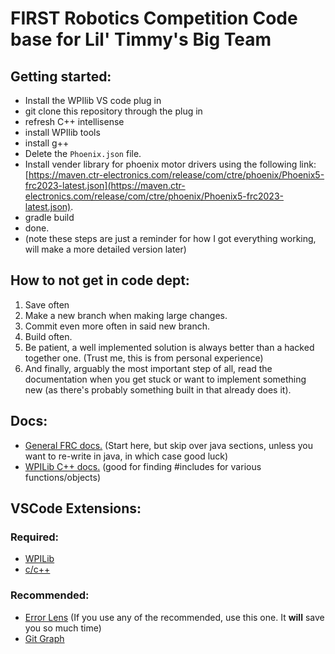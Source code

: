 # FIRST Robotics Competition Code base for Lil' Timmy's Big Team

## Getting started:
- Install the WPIlib VS code plug in
- git clone this repository through the plug in
- refresh C++ intellisense
- install WPIlib tools
- install g++
- Delete the `Phoenix.json` file.
- Install vender library for phoenix motor drivers using the following link: [https://maven.ctr-electronics.com/release/com/ctre/phoenix/Phoenix5-frc2023-latest.json](https://maven.ctr-electronics.com/release/com/ctre/phoenix/Phoenix5-frc2023-latest.json).
- gradle build
- done.
- (note these steps are just a reminder for how I got everything working, will make a more detailed version later)

## How to not get in code dept:
1. Save often
2. Make a new branch when making large changes.
3. Commit even more often in said new branch.
4. Build often.
5. Be patient, a well implemented solution is always better than a hacked together one. (Trust me, this is from personal experience)
6. And finally, arguably the most important step of all, read the documentation when you get stuck or want to implement something new (as there's probably something built in that already does it).

## Docs:
- [General FRC docs.](https://docs.wpilib.org/en/stable/index.html) (Start here, but skip over java sections, unless you want to re-write in java, in which case good luck)
- [WPILib C++ docs.](https://github.wpilib.org/allwpilib/docs/release/cpp/index.html) (good for finding #includes for various functions/objects)

## VSCode Extensions:
### Required:
- [WPILib](https://marketplace.visualstudio.com/items?itemName=wpilibsuite.vscode-wpilib)
- [c/c++](https://marketplace.visualstudio.com/items?itemName=ms-vscode.cpptools)
### Recommended:
- [Error Lens](https://marketplace.visualstudio.com/items?itemName=usernamehw.errorlens) (If you use any of the recommended, use this one. It **will** save you so much time)
- [Git Graph](https://marketplace.visualstudio.com/items?itemName=mhutchie.git-graph)
